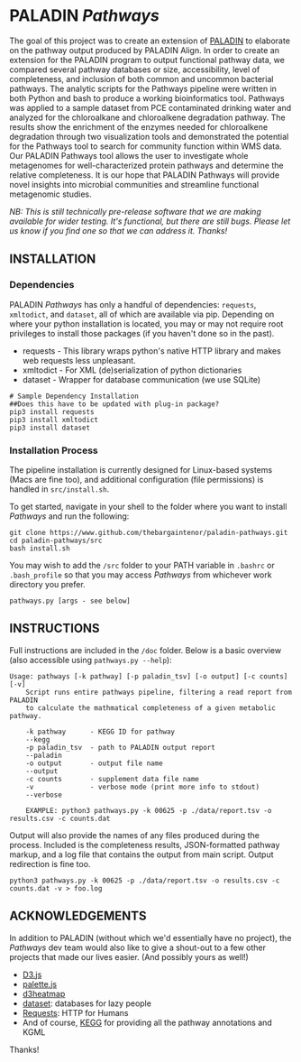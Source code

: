 # PALADIN _Pathways_

The goal of this project was to create an extension of [PALADIN](https://github.com/twestbrookunh/paladin) to elaborate on the pathway output produced by PALADIN Align. In order to create an extension for the PALADIN program to output functional pathway data, we compared several pathway databases or size, accessibility, level of completeness, and inclusion of both common and uncommon bacterial pathways. The analytic scripts for the Pathways pipeline were written in both Python and bash to produce a working bioinformatics tool. Pathways was applied to a sample dataset from PCE contaminated drinking water and analyzed for the chloroalkane and chloroalkene degradation pathway. The results show the enrichment of the enzymes needed for chloroalkene degradation through two visualization tools and demonstrated the potential for the Pathways tool to search for community function within WMS data. Our PALADIN Pathways tool allows the user to investigate whole metagenomes for well-characterized protein pathways and determine the relative completeness. It is our hope that PALADIN Pathways will provide novel insights into microbial communities and streamline functional metagenomic studies.

_NB: This is still technically pre-release software that we are making available for wider testing.  It's functional, but there are still bugs.  Please let us know if you find one so that we can address it.  Thanks!_

## INSTALLATION
### Dependencies

PALADIN _Pathways_ has only a handful of dependencies: `requests`, `xmltodict`, and `dataset`, all of which are available via pip.  Depending on where your python installation is located, you may or may not require root privileges to install those packages (if you haven't done so in the past).

* requests - This library wraps python's native HTTP library and makes web requests less unpleasant.
* xmltodict - For XML (de)serialization of python dictionaries
* dataset - Wrapper for database communication (we use SQLite)

```
# Sample Dependency Installation
##Does this have to be updated with plug-in package?
pip3 install requests
pip3 install xmltodict
pip3 install dataset
```
### Installation Process
The pipeline installation is currently designed for Linux-based systems (Macs are fine too), and additional configuration (file permissions) is handled in `src/install.sh`.

To get started, navigate in your shell to the folder where you want to install _Pathways_ and run the following:

```
git clone https://www.github.com/thebargaintenor/paladin-pathways.git
cd paladin-pathways/src
bash install.sh
```

You may wish to add the `/src` folder to your PATH variable in `.bashrc` or `.bash_profile` so that you may access _Pathways_ from whichever work directory you prefer.

```
pathways.py [args - see below]
```

## INSTRUCTIONS
Full instructions are included in the `/doc` folder.  Below is a basic overview (also accessible using `pathways.py --help`):

```
Usage: pathways [-k pathway] [-p paladin_tsv] [-o output] [-c counts] [-v]
    Script runs entire pathways pipeline, filtering a read report from PALADIN
    to calculate the mathmatical completeness of a given metabolic pathway.

    -k pathway      - KEGG ID for pathway
    --kegg
    -p paladin_tsv  - path to PALADIN output report
    --paladin
    -o output       - output file name
    --output
    -c counts       - supplement data file name
    -v              - verbose mode (print more info to stdout)
    --verbose

    EXAMPLE: python3 pathways.py -k 00625 -p ./data/report.tsv -o results.csv -c counts.dat 
```

Output will also provide the names of any files produced during the process.  Included is the completeness results, JSON-formatted pathway markup, and a log file that contains the output from main script.  Output redirection is fine too.

```
python3 pathways.py -k 00625 -p ./data/report.tsv -o results.csv -c counts.dat -v > foo.log 
```

## ACKNOWLEDGEMENTS

In addition to PALADIN (without which we'd essentially have no project), the _Pathways_ dev team would also like to give a shout-out to a few other projects that made our lives easier.  (And possibly yours as well!)

* [D3.js](https://d3js.org/)
* [palette.js](https://github.com/google/palette.js)
* [d3heatmap](https://github.com/google/palette.js)
* [dataset](https://dataset.readthedocs.io/): databases for lazy people
* [Requests](https://requests.readthedocs.io/): HTTP for Humans
* And of course, [KEGG](http://www.kegg.jp/) for providing all the pathway annotations and KGML

Thanks!
